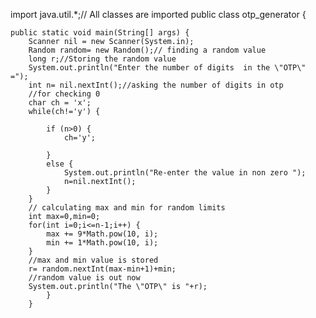 import java.util.*;// All classes are imported
public class otp_generator {

	public static void main(String[] args) {
		Scanner nil = new Scanner(System.in);
		Random random= new Random();// finding a random value
		long r;//Storing the random value
		System.out.println("Enter the number of digits  in the \"OTP\" =");
	    int n= nil.nextInt();//asking the number of digits in otp
		//for checking 0
		char ch = 'x';
		while(ch!='y') {
		    
		    if (n>0) {
		    	ch='y';
		    	
		    }
		    else {
		    	System.out.println("Re-enter the value in non zero ");
		    	n=nil.nextInt();
		    }
		}
		// calculating max and min for random limits
		int max=0,min=0;
		for(int i=0;i<=n-1;i++) {
			max += 9*Math.pow(10, i);
			min += 1*Math.pow(10, i);
		}
		//max and min value is stored
		r= random.nextInt(max-min+1)+min;
		//random value is out now
		System.out.println("The \"OTP\" is "+r);	
			}
		}
		
